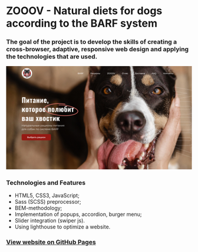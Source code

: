 # ZOOOV - Natural diets for dogs according to the BARF system

### The goal of the project is to develop the skills of creating a cross-browser, adaptive, responsive web design and applying the technologies that are used.

![zooov preview](/img/preview.jpg "zooov preview")

### Technologies and Features

- HTML5, CSS3, JavaScript;
- Sass (SCSS) preprocessor;
- BEM-methodology;
- Implementation of popups, accordion, burger menu;
- Slider integration (swiper js).
- Using lighthouse to optimize a website.

### [View website on GitHub Pages](https://nikotheflow.github.io/Zooov/ "project on GitHub Pages")
